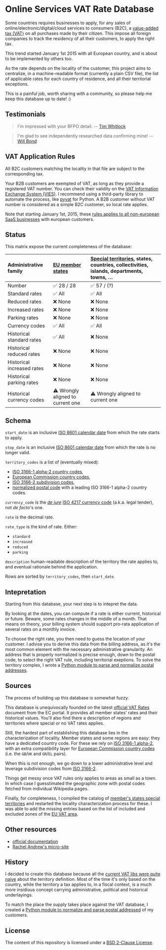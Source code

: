 Online Services VAT Rate Database
=================================

Some countries requires businesses to apply, for any sales of online/electronic/digital/cloud services to
consumers (B2C), a [value-added tax 
(VAT)](https://en.wikipedia.org/wiki/Value-added_tax) on all purchases made by their citizen. This impose all foreign companies to track the
residency of all their customers, to apply the right tax.

This trend started January 1st 2015 with all European country, and is about to be
implemented by others too.

As the rate depends on the locality of the customer, this project aims to centralize,
in a machine-readable format (currently a
plain CSV file), the list of applicable rates for each country of
residence, and all their territorial exceptions.

This is a painful job, worth sharing with a community, so please help me keep this database up to date! :)


Testimonials
------------

> I'm impressed with your BFPO detail.
-- [Tim Whitlock](https://twitter.com/timwhitlock/status/652464484578144256)

> I'm glad to see independently researched data confirming mine!
-- [Will Bond](https://twitter.com/wbond/status/560532109304291331)


VAT Application Rules
---------------------

All B2C customers matching the locality in that file are subject to the corresponding tax.

Your B2B customers are exempted of VAT, as long as they provide a
registered VAT number. You can check their validity on the [VAT Information
Exchange System (VIES)](https://ec.europa.eu/taxation_customs/vies/). I
recommend using a third-party library to automate the process, like 
[pyvat](https://github.com/iconfinder/pyvat) for Python. A B2B customer without VAT
number is considered as a simple B2C customer, so local rate applies.

Note that starting January 1st, 2015, these [rules applies to all non-european SaaS
businesses](https://ec.europa.eu/taxation_customs/taxation/vat/how_vat_works/telecom/index_en.htm#new_rules)
with european customers.


Status
------

This matrix expose the current completeness of the database:

Administrative family | [EU member states](https://en.wikipedia.org/wiki/Member_state_of_the_European_Union) | [Special territories](https://en.wikipedia.org/wiki/Special_member_state_territories_and_the_European_Union), states, countries, collectivities, islands, departments, towns, …
:--- |:--- |:---
Number | :white_check_mark: 28 / 28 | :white_check_mark: 57 / (?)
Standard rates | :white_check_mark: All | :white_check_mark: All
Reduced rates | :x: None | :x: None
Increased rates | :x: None | :x: None
Parking rates | :x: None | :x: None
Currency codes | :white_check_mark: All | :white_check_mark: All
Historical standard rates | :white_check_mark: All | :x: None
Historical reduced rates | :x: None | :x: None
Historical increased rates | :x: None | :x: None
Historical parking rates | :x: None | :x: None
Historical currency codes | :warning: Wrongly aligned to current one | :warning: Wrongly aligned to current one


Schema
------

`start_date` is an inclusive [ISO 8601 calendar 
date](https://en.wikipedia.org/wiki/ISO_8601#Calendar_dates) from which the rate
starts to apply.

`stop_date` is an inclusive [ISO 8601 calendar 
date](https://en.wikipedia.org/wiki/ISO_8601#Calendar_dates) from which the rate is
no longer valid.

`territory_codes` is a list of (eventually mixed):
  * [ISO 3166-1 alpha-2 country 
  codes](https://en.wikipedia.org/wiki/ISO_3166-1_alpha-2),
  * [European Commission country 
  codes](http://publications.europa.eu/code/pdf/370000en.htm#pays),
  * [ISO 3166-2 subdivision codes](https://en.wikipedia.org/wiki/ISO_3166-2),
  * [normalized postal 
  code](https://en.wikipedia.org/wiki/Postal_code#Country_code_prefixes) with a
  leading ISO 3166-1 alpha-2 country codes.

`currency_code` is the [*de jure*](https://en.wikipedia.org/wiki/De_jure)
[ISO 4217 currency code](https://en.wikipedia.org/wiki/ISO_4217) (a.k.a.
legal tender), not *de facto*'s one.

`rate` is the decimal rate.

`rate_type` is the kind of rate. Either:
  * `standard`
  * `increased`
  * `reduced`
  * `parking`

`description` human-readable description of the territory the rate applies to,
and eventual rationale behind the application.

Rows are sorted by `territory_codes`, then `start_date`.


Intepretation
-------------

Starting from this database, your next step is to intepret the data.

By looking at the dates, you can compute if a rate is either current,
historical or future. Beware, some rates changes in the middle of a month.
That means on theory, your billing system should support pro-rata application
of several rates on a monthly invoice.

To choose the right rate, you then need to guess the location of your customer.
I advise you to derive this data from the billing address, as it's the most
common element with the necessary administrative granularity. An address that
is properly normalized is precise enough, down to the postal code, to select
the right VAT rule, including territorial exeptions. To solve the territory
complex, I wrote a [Python module to parse and normalize postal 
addresses](https://github.com/online-labs/postal-address).


Sources
-------

The process of building up this database is somewhat fuzzy.

This database is unequivocally founded on the latest [official VAT 
Rates](https://ec.europa.eu/taxation_customs/resources/documents/taxation/vat/how_vat_works/rates/vat_rates_en.pdf)
document from the EC portal. It provides all member states' rates and their
historical values. You'll also find there a description of regions and
territories where special or no VAT rates applies.

Still, the hardest part of establishing this database lies in the
characterization of locality. Member states and some regions are easy: they
have a dedicated country code. For these we rely on [ISO 3166-1 
alpha-2](https://en.wikipedia.org/wiki/ISO_3166-1_alpha-2), with an extra compatibility
layer for [European Commission country 
codes](http://publications.europa.eu/code/pdf/370000en.htm#pays) (i.e. the `GB`/`UK`
and `GR`/`EL` pairs).

When this is not enough, we go down to a lower administrative level and
leverage subdivision codes from [ISO 
3166-2](https://en.wikipedia.org/wiki/ISO_3166-2).

Things get messy once VAT rules only applies to areas as small as a town. In
which case I guesstimated the geographic zone with postal codes fetched from
individual Wikipedia pages.

Finally, for completeness, I compiled the catalog of [member's states special
territories](https://en.wikipedia.org/wiki/Special_member_state_territories_and_the_European_Union#Summary)
and restarted the locality characterization process for these. I was able to
add the missing entries based on the list of included and excluded zones of the
[EU VAT area](https://en.wikipedia.org/wiki/European_Union_Value_Added_Tax_Area#EU_VAT_area).


Other resources
---------------

* [official 
documentation](https://ec.europa.eu/taxation_customs/taxation/vat/how_vat_works/index_en.htm)
* [Rachel Andrew's micro-site](https://rachelandrew.github.io/eu-vat/)


History
-------

I decided to create this database because all the [current VAT libs were quite
naive](https://github.com/kdeldycke/vat-rates/issues/2#issuecomment-67084124)
about the territory definition. Most of the time it's only based on the
country, while the territory a tax applies to, in a fiscal context, is a much
more insidious concept carrying administrative, political and historical
underlayings.

To match the place the supply takes place against the VAT database, I created a
[Python module to normalize and parse postal 
addressed](https://github.com/online-labs/postal-address) of my customers.


License
-------

The content of this repository is licensed under a [BSD 2-Clause 
License](./LICENSE.md).
